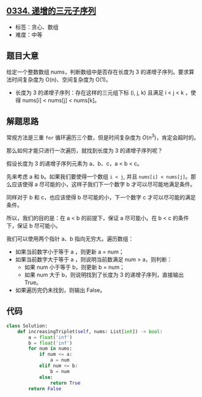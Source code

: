 ## [0334. 递增的三元子序列](https://leetcode-cn.com/problems/increasing-triplet-subsequence/)

- 标签：贪心、数组
- 难度：中等

## 题目大意

给定一个整数数组 nums，判断数组中是否存在长度为 3 的递增子序列。要求算法时间复杂度为 O(n)、空间复杂度为 O(1)。

- 长度为 3 的递增子序列：存在这样的三元组下标 (i, j, k) 且满足 i < j < k ，使得 nums[i] < nums[j] < nums[k]。


## 解题思路

常规方法是三重 `for` 循环遍历三个数，但是时间复杂度为 $O(n^3)$，肯定会超时的。

那么如何才能只进行一次遍历，就找到长度为 3 的递增子序列呢？

假设长度为 3 的递增子序列元素为 a、b、c，a < b < c。

先来考虑 a 和 b。如果我们要使得一个数组  `i < j`, 并且 `nums[i] < nums[j]`。那么应该使得 a 尽可能的小，这样子我们下一个数字 b 才可以尽可能地满足条件。

同样对于 b 和 c，也应该使得 b 尽可能的小，下一个数字 c 才可以尽可能的满足条件。

所以，我们的目的是：在 a < b 的前提下，保证 a 尽可能小。在 b < c 的条件下，保证 b 尽可能小。

我们可以使用两个指针 a、b 指向无穷大。遍历数组：

- 如果当前数字小于等于 a ，则更新 a = num；
- 如果当前数字大于等于 a ，则说明当前数满足 num > a，则判断：
  - 如果 num 小于等于 b，则更新 b = num；
  - 如果 num 大于 b，则说明找到了长度为 3 的递增子序列，直接输出 True。
- 如果遍历完仍未找到，则输出 False。

## 代码

```Python
class Solution:
    def increasingTriplet(self, nums: List[int]) -> bool:
        a = float('inf')
        b = float('inf')
        for num in nums:
            if num <= a:
                a = num
            elif num <= b:
                b = num
            else:
                return True
        return False
```

